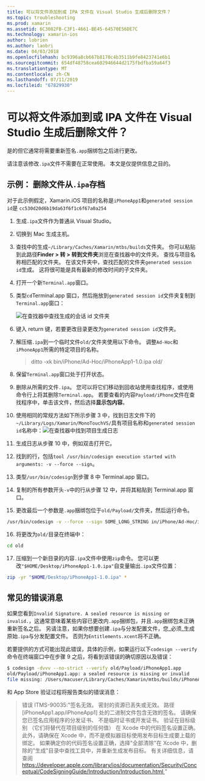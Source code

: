 ```yaml
---
title: 可以将文件添加到或 IPA 文件在 Visual Studio 生成后删除文件？
ms.topic: troubleshooting
ms.prod: xamarin
ms.assetid: 6C3082FB-C3F1-4661-BE45-64570E56DE7C
ms.technology: xamarin-ios
author: lobrien
ms.author: laobri
ms.date: 04/03/2018
ms.openlocfilehash: bc9396a8cb667b8170c4b3511b9fe8423741e6b1
ms.sourcegitcommit: 654df48758cea602946644d2175fbdfba59a64f3
ms.translationtype: MT
ms.contentlocale: zh-CN
ms.lasthandoff: 07/11/2019
ms.locfileid: "67829930"
---
```

# <a name="can-i-add-files-to-or-remove-files-from-an-ipa-file-after-building-it-in-visual-studio"></a>可以将文件添加到或 IPA 文件在 Visual Studio 生成后删除文件？

是的但它通常将需要重新签名`.app`捆绑包之后进行更改。

请注意该修改`.ipa`文件不需要在正常使用。 本文是仅提供信息之目的。

## <a name="example-removing-a-file-from-a-ipa-archive"></a>示例： 删除文件从`.ipa`存档

对于此示例假定，Xamarin.iOS 项目的名称是`iPhoneApp1`和`generated session id`是 `cc530d20d6b19da63f6f1c6f67a0a254`

1.  生成`.ipa`文件作为普通从 Visual Studio。

2.  切换到 Mac 生成主机。

3.  查找中的生成`~/Library/Caches/Xamarin/mtbs/builds`文件夹。 你可以粘贴到此路径**Finder > 转 > 转到文件夹**浏览在查找器中的文件夹。 查找与项目名称相匹配的文件夹。 在该文件夹中，查找匹配的文件夹`generated session id`生成。 这将很可能是具有最新的修改时间的子文件夹。

4.  打开一个新`Terminal.app`窗口。

5.  类型`cd`Terminal.app 窗口，然后拖放到`generated session id`文件夹复制到`Terminal.app`窗口：

    ![](modify-ipa-images/session-id-folder.png "在查找器中查找生成的会话 id 文件夹")

6.  键入 return 键，若要更改目录更改为`generated session id`文件夹。

7.  解压缩`.ipa`到一个临时文件`old/`文件夹使用以下命令。 调整`Ad-Hoc`和`iPhoneApp1`所需的特定项目的名称。

    > ditto -xk bin/iPhone/Ad-Hoc/iPhoneApp1-1.0.ipa old/

8.  保留`Terminal.app`窗口处于打开状态。

9.  删除从所需的文件`.ipa`。 您可以将它们移动到回收站使用查找程序，或使用命令行上将其删除`Terminal.app`。 若要查看的内容`Payload/iPhone`文件在查找程序中，单击该文件，然后选择**显示包内容**。

10.  使用相同的常规方法如下所示步骤 3 中，找到日志文件下的`~/Library/Logs/Xamarin/MonoTouchVS/`具有项目名称和`generated session id`名称中：![](modify-ipa-images/build-log.png "在查找器中找到项目生成日志")

11.  生成日志从步骤 10 中，例如双击打开它。

12.  找到的行，包括`tool /usr/bin/codesign execution started with arguments: -v --force --sign`。

13.  类型`/usr/bin/codesign`到步骤 8 中 Terminal.app 窗口。

14.  复制的所有参数开头`-v`中的行从步骤 12 中，并将其粘贴到 Terminal.app 窗口。

15.  更改最后一个参数是`.app`捆绑包位于`old/Payload/`文件夹，然后运行命令。

```bash
/usr/bin/codesign -v --force --sign SOME_LONG_STRING in/iPhone/Ad-Hoc/iPhoneApp1.app/ResourceRules.plist --entitlements obj/iPhone/Ad-Hoc/Entitlements.xcent old/Payload/iPhoneApp1.app
```

16.  将更改为`old/`目录在终端中：

```bash
cd old
```

17.  压缩到一个新目录的内容`.ipa`文件中使用`zip`命令。 您可以更改`"$HOME/Desktop/iPhoneApp1-1.0.ipa"`自变量输出`.ipa`文件位置：

```bash
zip -yr "$HOME/Desktop/iPhoneApp1-1.0.ipa" *
```

## <a name="common-error-messages"></a>常见的错误消息

如果您看到`Invalid Signature. A sealed resource is missing or invalid.`，这通常意味着某些内容已更改内`.app`捆绑包，并且`.app`捆绑包未正确重新签名之后。 另请注意，如果你想要创建`.ipa`与分发配置文件，您_必须_生成原始`.ipa`与分发配置文件。 否则为`Entitlements.xcent`将不正确。

若要提供的方式可能出现此错误，具体的示例，如果运行以下`codesign --verify`命令在终端窗口中在步骤 9 之后，将看到该错误的确切原因以及错误：

```bash
$ codesign -dvvv --no-strict --verify old/Payload/iPhoneApp1.app
old/Payload/iPhoneApp1.app: a sealed resource is missing or invalid
file missing: /Users/macuser/Library/Caches/Xamarin/mtbs/builds/iPhoneApp1/cc530d20d6b19da63f6f1c6f67a0a254/old/Payload/iPhoneApp1.app/MyFile.png
```

和 App Store 验证过程将报告类似的错误消息：

> 错误 ITMS-90035:"签名无效。 密封的资源已丢失或无效。 路径 [iPhoneApp1.app/iPhoneApp1] 处的二进制文件包含无效的签名。 请确保您已签名应用程序的分发证书、 不是临时证书或开发证书。 验证在目标级别 （它们将替代在项目级别的任何值） 在 Xcode 中的代码签名设置正确。 此外，请确保在 Xcode 中，而不是模拟器目标使用发布目标生成要上载的绑定。 如果确定你的代码签名设置正确，选择"全部清除"在 Xcode 中，删除的"生成"目录中查找工具中，并重新生成发布目标。 有关详细信息，请查阅[ https://developer.apple.com/library/ios/documentation/Security/Conceptual/CodeSigningGuide/Introduction/Introduction.html ](https://developer.apple.com/library/ios/documentation/Security/Conceptual/CodeSigningGuide/Introduction/Introduction.html)"
